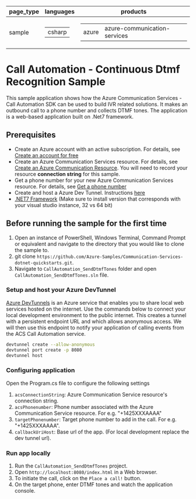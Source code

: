 ﻿|page_type|languages|products
|---|---|---|
|sample|<table><tr><td>csharp</tr></td></table>|<table><tr><td>azure</td><td>azure-communication-services</td></tr></table>|

# Call Automation - Continuous Dtmf Recognition Sample

This sample application shows how the Azure Communication Services  - Call Automation SDK can be used to build IVR related solutions. 
It makes an outbound call to a phone number and collects DTMF tones. The application is a web-based application built on .Net7 framework.

## Prerequisites

- Create an Azure account with an active subscription. For details, see [Create an account for free](https://azure.microsoft.com/free/)
- Create an Azure Communication Services resource. For details, see [Create an Azure Communication Resource](https://docs.microsoft.com/azure/communication-services/quickstarts/create-communication-resource). You will need to record your resource **connection string** for this sample.
- Get a phone number for your new Azure Communication Services resource. For details, see [Get a phone number](https://learn.microsoft.com/en-us/azure/communication-services/quickstarts/telephony/get-phone-number?tabs=windows&pivots=programming-language-csharp)
- Create and host a Azure Dev Tunnel. Instructions [here](https://learn.microsoft.com/en-us/azure/developer/dev-tunnels/get-started)
- [.NET7 Framework](https://dotnet.microsoft.com/en-us/download/dotnet/7.0) (Make sure to install version that corresponds with your visual studio instance, 32 vs 64 bit)

## Before running the sample for the first time

1. Open an instance of PowerShell, Windows Terminal, Command Prompt or equivalent and navigate to the directory that you would like to clone the sample to.
2. git clone `https://github.com/Azure-Samples/Communication-Services-dotnet-quickstarts.git`.
3. Navigate to `CallAutomation_SendDtmfTones` folder and open `CallAutomation_SendDtmfTones.sln` file.

### Setup and host your Azure DevTunnel

[Azure DevTunnels](https://learn.microsoft.com/en-us/azure/developer/dev-tunnels/overview) is an Azure service that enables you to share local web services hosted on the internet. Use the commands below to connect your local development environment to the public internet. This creates a tunnel with a persistent endpoint URL and which allows anonymous access. We will then use this endpoint to notify your application of calling events from the ACS Call Automation service.

```bash
devtunnel create --allow-anonymous
devtunnel port create -p 8080
devtunnel host
```
### Configuring application

Open the Program.cs file to configure the following settings

1. `acsConnectionString`: Azure Communication Service resource's connection string.
2. `acsPhonenumber`: Phone number associated with the Azure Communication Service resource. For e.g. "+1425XXXAAAA"
3. `targetPhonenumber`: Target phone number to add in the call. For e.g. "+1425XXXAAAA".
4. `callbackUriHost`: Base url of the app. (For local development replace the dev tunnel url).

### Run app locally

1. Run the `CallAutomation_SendDtmfTones` project.
2. Open `http://localhost:8080/index.html` in a Web browser.
3. To initiate the call, click on the `Place a call!` button.
4. On the target phone, enter DTMF tones and watch the application console.
